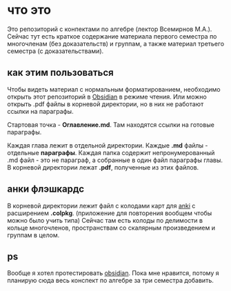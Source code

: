 # что это

Это репозиторий с конпектами по алгебре (лектор Всемирнов М.А.). Сейчас тут есть краткое содержание материала первого семестра по многочленам (без доказательств) и группам, а также материал третьего семестра (с доказательствами).

## как этим пользоваться

Чтобы видеть материал с нормальным форматированием, необходимо открыть этот репозиторий в [Obsidian](https://obsidian.md/) в режиме чтения. Или можно открыть .pdf файлы в корневой директории, но в них не работают ссылки на параграфы.

Стартовая точка - **Оглавление.md**. Там находятся ссылки на готовые параграфы. 

Каждая глава лежит в отдельной директории. 
Каждые **.md** файлы - отдельные **параграфы**.
Каждая папка содержит непронумерованный .md файл - это не параграф, а собранные в один файл параграфы главы. В корневой директории лежат **.pdf**, полученные из этих файлов. 

## анки флэшкардс
В корневой директории лежит файл с колодами карт для [anki](https://apps.ankiweb.net/) с расширением **.colpkg**. (приложение для повторения вообщем чтобы можно было учить типа)
Сейчас там есть колоды по делимости в кольце многочленов, пространствам со скалярным произведением и группам в целом.

## ps

Вообще я хотел протестировать [obsidian](https://obsidian.md/). Пока мне нравится, потому я планирую сюда весь конспект по алгебре за три семестра добавить.
